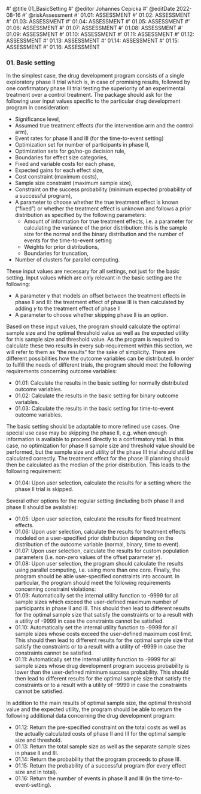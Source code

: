 #' @title 01_BasicSetting
#' @editor Johannes Cepicka
#' @editDate 2022-08-16
#' @riskAssessment
#' 01.01: ASSESSMENT
#' 01.02: ASSESSMENT
#' 01.03: ASSESSMENT
#' 01.04: ASSESSMENT
#' 01.05: ASSESSMENT
#' 01.06: ASSESSMENT
#' 01.07: ASSESSMENT
#' 01.08: ASSESSMENT
#' 01.09: ASSESSMENT
#' 01.10: ASSESSMENT
#' 01.11: ASSESSMENT
#' 01.12: ASSESSMENT
#' 01.13: ASSESSMENT
#' 01.14: ASSESSMENT
#' 01.15: ASSESSMENT
#' 01.16: ASSESSMENT



### 01. Basic setting

In the simplest case, the drug development program consists of a single exploratory phase II trial which is, in case of promising results, followed by one confirmatory phase III trial testing the superiority of an experimental treatment over a control treatment. The package should ask for the following user input values specific to the particular drug development program in consideration:

  *	Significance level,
  *	Assumed true treatment effects (for the intervention arm and the control arm),
  *	Event rates for phase II and III (for the time-to-event setting)
  *	Optimization set for number of participants in phase II,
  *	Optimization sets for go/no-go decision rule,
  *	Boundaries for effect size categories,
  *	Fixed and variable costs for each phase,
  *	Expected gains for each effect size,
  *	Cost constraint (maximum costs),
  *	Sample size constraint (maximum sample size),
  *	Constraint on the success probability (minimum expected probability of a successful program),
  *	A parameter to choose whether the true treatment effect is known (“fixed”) or whether the treatment effect is unknown and follows a prior distribution as specified by the following parameters:
    *	Amount of information for true treatment effects, i.e. a parameter for calculating the variance of the prior distribution: this is the sample size for the normal and the binary distribution and the number of events for the time-to-event setting
    *	Weights for prior distributions,
    *	Boundaries for truncation,
  *	Number of clusters for parallel computing.

These input values are necessary for all settings, not just for the basic setting. Input values which are only relevant in the basic setting are the following:

   *	A parameter $\gamma$ that models an offset between the treatment effects in phase II and III: the treatment effect of phase III is then calculated by adding $\gamma$ to the treatment effect of phase II
   *	A parameter to choose whether skipping phase II is an option.

Based on these input values, the program should calculate the optimal sample size and the optimal threshold value as well as the expected utility for this sample size and threshold value. As the program is required to calculate these two results in every sub-requirement within this section, we will refer to them as “the results” for the sake of simplicity. There are different possibilities how the outcome variables can be distributed. In order to fulfill the needs of different trials, the program should meet the following requirements concerning outcome variables:

  *	01.01: Calculate the results in the basic setting for normally distributed outcome variables.
  *	01.02: Calculate the results in the basic setting for binary outcome variables.
  *	01.03: Calculate the results in the basic setting for time-to-event outcome variables.

The basic setting should be adaptable to more refined use cases. One special use case may be skipping the phase II, e.g. when enough information is available to proceed directly to a confirmatory trial. In this case, no optimization for phase II sample size and threshold value should be performed, but the sample size and utility of the phase III trial should still be calculated correctly. The treatment effect for the phase III planning should then be calculated as the median of the prior distribution. This leads to the following requirement:

  *	01.04: Upon user selection, calculate the results for a setting where the phase II trial is skipped. 

Several other options for the regular setting (including both phase II and phase II should be available):
  
  *	01.05: Upon user selection, calculate the results for fixed treatment effects.
  *	01.06: Upon user selection, calculate the results for treatment effects modeled on a user-specified prior distribution depending on the distribution of the outcome variable (normal, binary, time to event).
  *	01.07: Upon user selection, calculate the results for custom population parameters (i.e. non-zero values of the offset parameter $\gamma$).
  *	01.08: Upon user selection, the program should calculate the results using parallel computing, i.e. using more than one core.
Finally, the program should be able user-specified constraints into account. In particular, the program should meet the following requirements concerning constraint violations:
  *	01.09: Automatically set the internal utility function to -9999 for all sample sizes which exceed the user-defined maximum number of participants in phase II and III. This should then lead to different results for the optimal sample size that satisfy the constraints or to a result with a utility of -9999 in case the constraints cannot be satisfied.
  *	01.10: Automatically set the internal utility function to -9999 for all sample sizes whose costs exceed the user-defined maximum cost limit. This should then lead to different results for the optimal sample size that satisfy the constraints or to a result with a utility of -9999 in case the constraints cannot be satisfied.
  *	01.11: Automatically set the internal utility function to -9999 for all sample sizes whose drug development program success probability is lower than the user-defined miminum success probability. This should then lead to different results for the optimal sample size that satisfy the constraints or to a result with a utility of -9999 in case the constraints cannot be satisfied.

In addition to the main results of optimal sample size, the optimal threshold value and the expected utility, the program should be able to return the following additional data concerning the drug development program:

  *	01.12: Return the pre-specified constraint on the total costs as well as the actually calculated costs of phase II and III for the optimal sample size and threshold.
  *	01.13: Return the total sample size as well as the separate sample sizes in phase II and III.
  *	01.14: Return the probability that the program proceeds to phase III.
  *	01.15: Return the probability of a successful program (for every effect size and in total).
  *	01.16: Return the number of events in phase II and III (in the time-to-event-setting).
